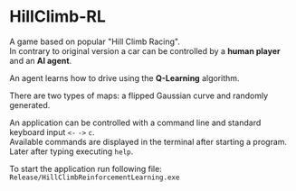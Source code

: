 # HillClimb-RL

A game based on popular "Hill Climb Racing".\
In contrary to original version a car can be controlled by a **human player** and an **AI agent**.

An agent learns how to drive using the **Q-Learning** algorithm.

There are two types of maps: a flipped Gaussian curve and randomly generated.

An application can be controlled with a command line and standard keyboard input `<-` `->` `c`.\
Available commands are displayed in the terminal after starting a program. Later after typing executing `help`.

To start the application run following file:\
`Release/HillClimbReinforcementLearning.exe`


